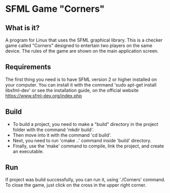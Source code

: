
#						SFML Game "Corners"

  What is it?
  -----------
  
  A program for Linux that uses the SFML graphical library. This is a checker game called "Corners" designed to entertain two players on the same device. The rules of the game are shown on the main application screen.
  
  Requirements
  ------------
  
  The first thing you need is to have SFML version 2 or higher installed on your computer. You can install it with the command 'sudo apt-get install libsfml-dev' or see the installation guide, on the official website https://www.sfml-dev.org/index.php
  
  Build
  -----

  - To build a project, you need to make a "build" directory in the project folder with the command 'mkdir build'.
  - Then move into it with the command 'cd build'.
  - Next, you need to run 'cmake ..' command inside 'build' directory.
  - Finally, use the 'make' command to compile, link the project, and create an executable.
  
  Run
  ---
  
  If project was build successfully, you can run it, using './Corners' command. To close the game, just click on the cross in the upper right corner.
